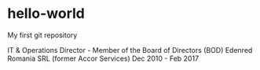 # hello-world
My first git repository

IT & Operations Director - Member of the Board of Directors (BOD)
Edenred Romania SRL (former Accor Services)
Dec 2010 - Feb 2017

